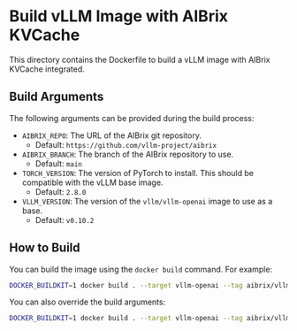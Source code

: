 # Build vLLM Image with AIBrix KVCache

This directory contains the Dockerfile to build a vLLM image with AIBrix KVCache integrated.

## Build Arguments

The following arguments can be provided during the build process:

* `AIBRIX_REPO`: The URL of the AIBrix git repository.
  * Default: `https://github.com/vllm-project/aibrix`
* `AIBRIX_BRANCH`: The branch of the AIBrix repository to use.
  * Default: `main`
* `TORCH_VERSION`: The version of PyTorch to install. This should be compatible with the vLLM base image.
  * Default: `2.8.0`
* `VLLM_VERSION`: The version of the `vllm/vllm-openai` image to use as a base.
  * Default: `v0.10.2`

## How to Build

You can build the image using the `docker build` command. For example:

```bash
DOCKER_BUILDKIT=1 docker build . --target vllm-openai --tag aibrix/vllm-openai-aibrix-kvcache:v0.10.2-20251022
```

You can also override the build arguments:

```bash
DOCKER_BUILDKIT=1 docker build . --target vllm-openai --tag aibrix/vllm-openai-aibrix-kvcache:v0.9.1-20251022 --build-arg VLLM_VERSION=v0.9.1
```
